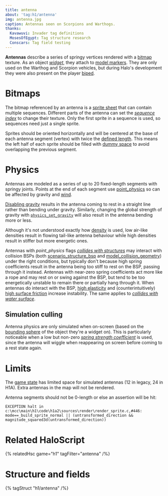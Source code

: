 ```yaml
---
title: antenna
about: 'tag:h1/antenna'
img: antenna.jpg
caption: Antennas seen on Scorpions and Warthogs.
thanks:
  Kavawuvi: Invader tag definitions
  MosesOfEgypt: Tag structure research
  Conscars: Tag field testing
---
```

**Antennas** describe a series of springy vertices rendered with a [bitmap](~) texture. As an object [_widget_](~object#tag-field-widgets), they attach to [model markers](~gbxmodel#markers). They are only used on the Warthog and Scorpion vehicles, but during Halo's development they were also present on the player [biped](~).

# Bitmaps
The bitmap referenced by an antenna is a [sprite sheet](~bitmap#sprites) that can contain multiple sequences. Different parts of the antenna can set the [_sequence index_](#tag-field-vertices-sequence-index) to change their texture. Only the first sprite in a sequence is used, so sequences need just a single sprite.

Sprites should be oriented horizontally and will be centered at the base of each antenna segment (vertex) with twice the [defined length](#tag-field-vertices-length). This means the left half of each sprite should be filled with [dummy space](~bitmap#dummy-space) to avoid overlapping the previous segment.

# Physics
Antennas are modeled as a series of up to 20 fixed-length segments with springy joints. Points at the end of each segment use [point_physics](~) so can be affected by gravity and [wind](~).

[Disabling gravity](~point_physics#tag-field-flags-no-gravity) results in the antenna coming to rest in a straight line rather than bending under gravity. Similarly, changing the global strength of gravity with [`physics_set_gravity`](~scripting#functions-physics-set-gravity) will also result in the antenna bending more or less.

Although it's not understood exactly how [density](~point_physics#tag-field-density) is used, low air-like densities result in flowing tail-like antenna behaviour while high densities result in stiffer but more energetic ones.

Antennas with _point_physics_ flags [_collides with structures_](~point_physics#tag-field-flags-collides-with-structures) may interact with collision BSPs (both [scenario_structure_bsp](~) and [model_collision_geometry](~)) under the right conditions, but typically don't because high spring coefficients result in the antenna being too stiff to rest on the BSP, passing through it instead. Antennas with near-zero spring coefficients act more like a rope and may rest on or swing against the BSP, but tend to be too energetically unstable to remain there or partially hang through it. When antennas do interact with the BSP, [high elasticity](~point_physics#tag-field-elasticity) and (counterintuitively) [high surface friction](~point_physics#tag-field-surface-friction) increase instability. The same applies to [_collides with water surface_](~point_physics#tag-field-flags-collides-with-water-surface).

## Simulation culling
Antenna physics are only simulated when on-screen (based on the [bounding sphere](~object#tag-field-bounding-radius) of the object they're a widget on). This is particularly noticeable when a low but non-zero [_spring strength coefficient_](#tag-field-spring-strength-coefficient) is used, since the antenna will wiggle when reappearing on screen before coming to a rest state again.

# Limits
The [game state](~game-state#datum-arrays) has limited space for simulated antennas (12 in legacy, 24 in H1A). Extra antennas in the map will not be rendered.

Antenna segments should not be 0-length or else an assertion will be hit:
```
EXCEPTION halt in c:\mcc\main\h1\code\h1a2\sources\render\render_sprite.c,#446: mode==_build_sprite_normal || (untransformed_direction && magnitude_squared3d(untransformed_direction))
```

# Related HaloScript

{% relatedHsc game="h1" tagFilter="antenna" /%}

# Structure and fields

{% tagStruct "h1/antenna" /%}
